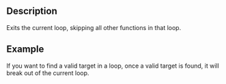 ## Description

Exits the current loop, skipping all other functions in that loop.


## Example

If you want to find a valid target in a loop, once a valid target is found, it will break out of the current loop.
